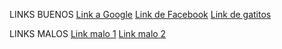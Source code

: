 LINKS BUENOS
[Link a Google](https://google.com/)
[Link de Facebook](https://facebook.com/)
[Link de gatitos](https://sp.depositphotos.com/stock-photos/gatito.html)

LINKS MALOS
[Link malo 1](https://linkmalomalditoxd.com/)
[Link malo 2](https://esteLinksEstaMalo.cl/)
